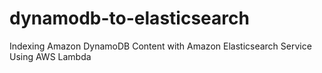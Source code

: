 # dynamodb-to-elasticsearch
Indexing Amazon DynamoDB Content with Amazon Elasticsearch Service Using AWS Lambda
